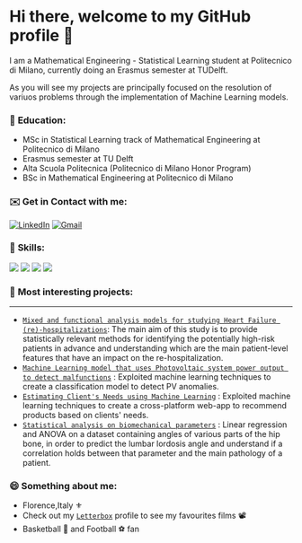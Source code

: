 # Hi there, welcome to my GitHub profile 👋


I am a Mathematical Engineering - Statistical Learning student at Politecnico di Milano, currently doing an Erasmus semester at TUDelft. 

As you will see my projects are principally focused on the resolution of variuos problems through the implementation of Machine Learning models.

### 🏫 **Education:**
- MSc in Statistical Learning track of Mathematical Engineering at Politecnico di Milano
- Erasmus semester at TU Delft
- Alta Scuola Politecnica (Politecnico di Milano Honor Program)
- BSc in Mathematical Engineering at Politecnico di Milano


### ✉️ **Get in Contact with me:**

[![LinkedIn](https://img.shields.io/badge/linkedin-%230077B5.svg?style=for-the-badge&logo=linkedin&logoColor=white)](https://www.linkedin.com/in/gabriele-corbo-657982218/)
[![Gmail](https://img.shields.io/badge/Gmail-D14836?style=for-the-badge&logo=gmail&logoColor=white)](mailto:gabricorbo99@gmail.com)


### 🚀 **Skills:**

![](https://img.shields.io/badge/Python-3776AB?style=for-the-badge&logo=python&logoColor=white)
![](https://img.shields.io/badge/C%2B%2B-00599C?style=for-the-badge&logo=c%2B%2B&logoColor=white)
![](https://img.shields.io/badge/R-276DC3?style=for-the-badge&logo=r&logoColor=white)
![](https://img.shields.io/badge/LaTeX-purple?style=for-the-badge&logo=LaTeX&logoColor=white)
<!--![](https://img.shields.io/badge/Matlab-FC4C02?style=for-the-badge&logo=Atlassian&logoColor=white)
 <img src="https://upload.wikimedia.org/wikipedia/commons/2/21/Matlab_Logo.png" data-canonical-src="https://upload.wikimedia.org/wikipedia/commons/2/21/Matlab_Logo.png" height="25" /> ![](https://img.shields.io/badge/Matlab-FC4C02?style=for-the-badge) ... -->

### 🔨 **Most interesting projects:**

---
* [`Mixed and functional analysis models for studying
Heart Failure (re)-hospitalizations`](https://github.com/gabrielecorbo/Applied-Statistics-project): The main aim of this study is to provide statistically relevant methods for identifying the potentially high-risk patients in advance and understanding which are the main patient-level features that have an impact on the re-hospitalization.
* [`Machine Learning model that uses Photovoltaic system power output to detect malfunctions`](https://github.com/gabrielecorbo/Machine-Learning-Project) : Exploited machine learning techniques to create a classification model to detect PV anomalies.
* [`Estimating Client's Needs using Machine Learning`](https://github.com/gabrielecorbo/Fintech-Project) : Exploited machine learning techniques to create a cross-platform web-app to recommend products based on clients' needs.
* [`Statistical analysis on biomechanical parameters`](https://github.com/gabrielecorbo/progetto-inferenza-statistica) : Linear regression and ANOVA on a dataset containing angles of various parts of the hip bone, in order to predict the lumbar lordosis angle and understand if a correlation holds between that parameter and the main pathology of a patient.

### 😄 **Something about me:**
- Florence,Italy ⚜️
- Check out my [`Letterbox`](https://letterboxd.com/briologa00/) profile to see my favourites films 📽️
- Basketball 🏀 and Football ⚽ fan 
